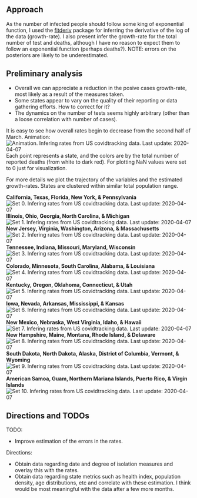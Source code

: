 ## Approach

As the number of infected people should follow some king of exponential
function, I used the
[fitderiv](http://swainlab.bio.ed.ac.uk/software/fitderiv/) package for
inferring the derivative of the log of the data (growth-rate). I also
present infer the growth-rate for the total number of test and deaths,
although I have no reason to expect them to follow an exponential
function (perhaps deaths?). NOTE: errors on the posteriors are likely to
be underestimated.

## Preliminary analysis

* Overall we can appreciate a reduction in the posive cases growth-rate,
most likely as a result of the measures taken. 
* Some states appear to vary on the quality of their reporting or data
  gathering efforts. How to correct for it?
* The dynamics on the number of tests seems highly arbitrary (other than
  a loose correlation with number of cases). 

It is easy to see how overall rates begin to decrease from the second
half of March. Animation:
![Animation. Infering rates from US covidtracking data. Last update: 2020-04-07](figures/covidtracking_states_rates.gif)
Each point represents a state, and the colors are by the total number of
reported deaths (from white to dark red). For plotting NaN values were
set to 0 just for visualization. 

For more details we plot the trajectory of the variables and the
estimated growth-rates. States are clustered within similar total
population range.

**California, Texas, Florida, New York, & Pennsylvania**
![Set 0. Infering rates from US covidtracking data. Last update: 2020-04-07](figures/covidtracking_states_rates_byset_0.png)
**Illinois, Ohio, Georgia, North Carolina, & Michigan**
![Set 1. Infering rates from US covidtracking data. Last update: 2020-04-07](figures/covidtracking_states_rates_byset_1.png)
**New Jersey, Virginia, Washington, Arizona, & Massachusetts**
![Set 2. Infering rates from US covidtracking data. Last update: 2020-04-07](figures/covidtracking_states_rates_byset_2.png)
**Tennessee, Indiana, Missouri, Maryland, Wisconsin**
![Set 3. Infering rates from US covidtracking data. Last update: 2020-04-07](figures/covidtracking_states_rates_byset_3.png)
**Colorado, Minnesota, South Carolina, Alabama, & Louisiana**
![Set 4. Infering rates from US covidtracking data. Last update: 2020-04-07](figures/covidtracking_states_rates_byset_4.png)
**Kentucky, Oregon, Oklahoma, Connecticut, & Utah**
![Set 5. Infering rates from US covidtracking data. Last update: 2020-04-07](figures/covidtracking_states_rates_byset_5.png)
**Iowa, Nevada, Arkansas, Mississippi, & Kansas**
![Set 6. Infering rates from US covidtracking data. Last update: 2020-04-07](figures/covidtracking_states_rates_byset_6.png)
**New Mexico, Nebraska, West Virginia, Idaho, & Hawaii**
![Set 7. Infering rates from US covidtracking data. Last update: 2020-04-07](figures/covidtracking_states_rates_byset_7.png)
**New Hampshire, Maine, Montana, Rhode Island, & Delaware**
![Set 8. Infering rates from US covidtracking data. Last update: 2020-04-07](figures/covidtracking_states_rates_byset_8.png)
**South Dakota, North Dakota, Alaska, District of Columbia, Vermont, & Wyoming**
![Set 9. Infering rates from US covidtracking data. Last update: 2020-04-07](figures/covidtracking_states_rates_byset_9.png)
**American Samoa, Guam, Northern Mariana Islands, Puerto Rico, & Virgin Islands**
![Set 10. Infering rates from US covidtracking data. Last update: 2020-04-07](figures/covidtracking_states_rates_byset_10.png)

## Directions and TODOs

TODO:
* Improve estimation of the errors in the rates.

Directions:
* Obtain data regarding date and degree of isolation measures and
  overlay this with the rates.
* Obtain data regarding state metrics such as health index, population
  density, age distributions, etc and correlate with these estimation. I
  think would be most meaningful with the data after a few more months.
